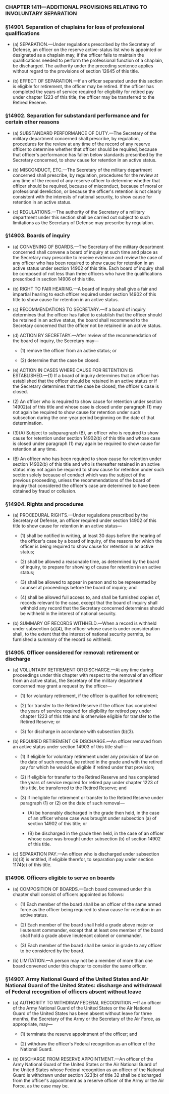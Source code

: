 ### **CHAPTER 1411—ADDITIONAL PROVISIONS RELATING TO INVOLUNTARY SEPARATION**

### §14901. Separation of chaplains for loss of professional qualifications
* (a) SEPARATION.—Under regulations prescribed by the Secretary of Defense, an officer on the reserve active-status list who is appointed or designated as a chaplain may, if the officer fails to maintain the qualifications needed to perform the professional function of a chaplain, be discharged. The authority under the preceding sentence applies without regard to the provisions of section 12645 of this title.

* (b) EFFECT OF SEPARATION.—If an officer separated under this section is eligible for retirement, the officer may be retired. If the officer has completed the years of service required for eligibility for retired pay under chapter 1223 of this title, the officer may be transferred to the Retired Reserve.

### §14902. Separation for substandard performance and for certain other reasons
* (a) SUBSTANDARD PERFORMANCE OF DUTY.—The Secretary of the military department concerned shall prescribe, by regulation, procedures for the review at any time of the record of any reserve officer to determine whether that officer should be required, because that officer's performance has fallen below standards prescribed by the Secretary concerned, to show cause for retention in an active status.

* (b) MISCONDUCT, ETC.—The Secretary of the military department concerned shall prescribe, by regulation, procedures for the review at any time of the record of any reserve officer to determine whether that officer should be required, because of misconduct, because of moral or professional dereliction, or because the officer's retention is not clearly consistent with the interests of national security, to show cause for retention in an active status.

* (c) REGULATIONS.—The authority of the Secretary of a military department under this section shall be carried out subject to such limitations as the Secretary of Defense may prescribe by regulation.

### §14903. Boards of inquiry
* (a) CONVENING OF BOARDS.—The Secretary of the military department concerned shall convene a board of inquiry at such time and place as the Secretary may prescribe to receive evidence and review the case of any officer who has been required to show cause for retention in an active status under section 14902 of this title. Each board of inquiry shall be composed of not less than three officers who have the qualifications prescribed in section 14906 of this title.

* (b) RIGHT TO FAIR HEARING.—A board of inquiry shall give a fair and impartial hearing to each officer required under section 14902 of this title to show cause for retention in an active status.

* (c) RECOMMENDATIONS TO SECRETARY.—If a board of inquiry determines that the officer has failed to establish that the officer should be retained in an active status, the board shall recommend to the Secretary concerned that the officer not be retained in an active status.

* (d) ACTION BY SECRETARY.—After review of the recommendation of the board of inquiry, the Secretary may—

  * (1) remove the officer from an active status; or

  * (2) determine that the case be closed.


* (e) ACTION IN CASES WHERE CAUSE FOR RETENTION IS ESTABLISHED.—(1) If a board of inquiry determines that an officer has established that the officer should be retained in an active status or if the Secretary determines that the case be closed, the officer's case is closed.

* (2) An officer who is required to show cause for retention under section 14902(a) of this title and whose case is closed under paragraph (1) may not again be required to show cause for retention under such subsection during the one-year period beginning on the date of that determination.

* (3)(A) Subject to subparagraph (B), an officer who is required to show cause for retention under section 14902(b) of this title and whose case is closed under paragraph (1) may again be required to show cause for retention at any time.

* (B) An officer who has been required to show cause for retention under section 14902(b) of this title and who is thereafter retained in an active status may not again be required to show cause for retention under such section solely because of conduct which was the subject of the previous proceeding, unless the recommendations of the board of inquiry that considered the officer's case are determined to have been obtained by fraud or collusion.

### §14904. Rights and procedures
* (a) PROCEDURAL RIGHTS.—Under regulations prescribed by the Secretary of Defense, an officer required under section 14902 of this title to show cause for retention in an active status—

  * (1) shall be notified in writing, at least 30 days before the hearing of the officer's case by a board of inquiry, of the reasons for which the officer is being required to show cause for retention in an active status;

  * (2) shall be allowed a reasonable time, as determined by the board of inquiry, to prepare for showing of cause for retention in an active status;

  * (3) shall be allowed to appear in person and to be represented by counsel at proceedings before the board of inquiry; and

  * (4) shall be allowed full access to, and shall be furnished copies of, records relevant to the case, except that the board of inquiry shall withhold any record that the Secretary concerned determines should be withheld in the interest of national security.


* (b) SUMMARY OF RECORDS WITHHELD.—When a record is withheld under subsection (a)(4), the officer whose case is under consideration shall, to the extent that the interest of national security permits, be furnished a summary of the record so withheld.

### §14905. Officer considered for removal: retirement or discharge
* (a) VOLUNTARY RETIREMENT OR DISCHARGE.—At any time during proceedings under this chapter with respect to the removal of an officer from an active status, the Secretary of the military department concerned may grant a request by the officer—

  * (1) for voluntary retirement, if the officer is qualified for retirement;

  * (2) for transfer to the Retired Reserve if the officer has completed the years of service required for eligibility for retired pay under chapter 1223 of this title and is otherwise eligible for transfer to the Retired Reserve; or

  * (3) for discharge in accordance with subsection (b)(3).


* (b) REQUIRED RETIREMENT OR DISCHARGE.—An officer removed from an active status under section 14903 of this title shall—

  * (1) if eligible for voluntary retirement under any provision of law on the date of such removal, be retired in the grade and with the retired pay for which he would be eligible if retired under that provision;

  * (2) if eligible for transfer to the Retired Reserve and has completed the years of service required for retired pay under chapter 1223 of this title, be transferred to the Retired Reserve; and

  * (3) if ineligible for retirement or transfer to the Retired Reserve under paragraph (1) or (2) on the date of such removal—

    * (A) be honorably discharged in the grade then held, in the case of an officer whose case was brought under subsection (a) of section 14902 of this title; or

    * (B) be discharged in the grade then held, in the case of an officer whose case was brought under subsection (b) of section 14902 of this title.


* (c) SEPARATION PAY.—An officer who is discharged under subsection (b)(3) is entitled, if eligible therefor, to separation pay under section 1174(c) of this title.

### §14906. Officers eligible to serve on boards
* (a) COMPOSITION OF BOARDS.—Each board convened under this chapter shall consist of officers appointed as follows:

  * (1) Each member of the board shall be an officer of the same armed force as the officer being required to show cause for retention in an active status.

  * (2) Each member of the board shall hold a grade above major or lieutenant commander, except that at least one member of the board shall hold a grade above lieutenant colonel or commander.

  * (3) Each member of the board shall be senior in grade to any officer to be considered by the board.


* (b) LIMITATION.—A person may not be a member of more than one board convened under this chapter to consider the same officer.

### §14907. Army National Guard of the United States and Air National Guard of the United States: discharge and withdrawal of Federal recognition of officers absent without leave
* (a) AUTHORITY TO WITHDRAW FEDERAL RECOGNITION.—If an officer of the Army National Guard of the United States or the Air National Guard of the United States has been absent without leave for three months, the Secretary of the Army or the Secretary of the Air Force, as appropriate, may—

  * (1) terminate the reserve appointment of the officer; and

  * (2) withdraw the officer's Federal recognition as an officer of the National Guard.


* (b) DISCHARGE FROM RESERVE APPOINTMENT.—An officer of the Army National Guard of the United States or the Air National Guard of the United States whose Federal recognition as an officer of the National Guard is withdrawn under section 323(b) of title 32 shall be discharged from the officer's appointment as a reserve officer of the Army or the Air Force, as the case may be.
